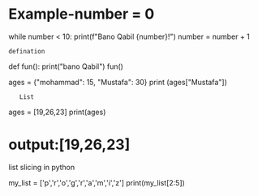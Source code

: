 # Example-number = 0
while number < 10:
    print(f"Bano Qabil {number}!")
    number = number + 1

    defination

    
    
def fun():
    print("bano Qabil")
fun()


 ages = {"mohammad": 15, "Mustafa": 30}
print (ages["Mustafa"])





       List
ages = [19,26,23]
print(ages)
# output:[19,26,23]





 list slicing in python 
 
 my_list = ['p','r','o','g','r','a','m','i','z']
print(my_list[2:5])
